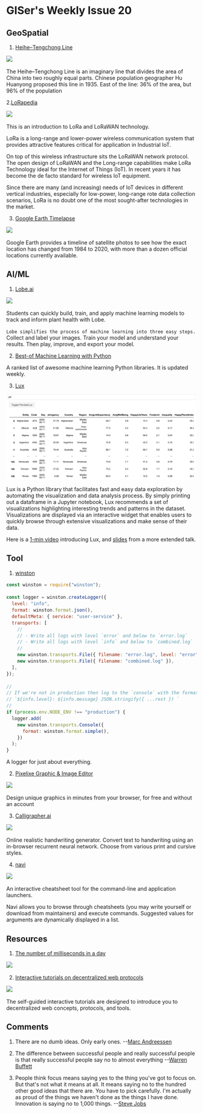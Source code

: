 # GISer's Weekly Issue 20

## GeoSpatial

1. [Heihe–Tengchong Line](https://en.wikipedia.org/wiki/Heihe%E2%80%93Tengchong_Line)

![](https://camo.githubusercontent.com/f5e16d70f9d3f7fdb4079721c0239cbf26196658/68747470733a2f2f7777772e77616e67626173652e636f6d2f626c6f67696d672f61737365742f3230323030392f6267323032303039303930372e6a7067)

The Heihe–Tengchong Line is an imaginary line that divides the area of China into two roughly equal parts. Chinese population geographer Hu Huanyong proposed this line in 1935. East of the line: 36% of the area, but 96% of the population

2.[LoRapedia](<https://www.seeedstudio.com/blog/2020/08/03/lorapedia-an-introduction-of-lora-and-lorawan-technology/?ct=t()&mc_cid=c51163fe5f&mc_eid=406b9cebb2>)

![](https://blog.seeedstudio.com/wp-content/uploads/2020/07/8.png)

This is an introduction to LoRa and LoRaWAN technology.

LoRa is a long-range and lower-power wireless communication system that provides attractive features critical for application in Industrial IoT.

On top of this wireless infrastructure sits the LoRaWAN network protocol. The open design of LoRaWAN and the Long-range capabilities make LoRa Technology ideal for the Internet of Things (IoT). In recent years it has become the de facto standard for wireless IoT equipment.

Since there are many (and increasing) needs of IoT devices in different vertical industries, especially for low-power, long-range rote data collection scenarios, LoRa is no doubt one of the most sought-after technologies in the market.

3. [Google Earth Timelapse](https://earthengine.google.com/timelapse/)

![](https://camo.githubusercontent.com/49d25839c644663d701c7ecd1e79a499141862ac21be16046a2c90eef3fb7d3d/68747470733a2f2f63646e2e6265656b6b612e636f6d2f626c6f67696d672f61737365742f3230323130342f6267323032313034313830312e6a7067)

Google Earth provides a timeline of satellite photos to see how the exact location has changed from 1984 to 2020, with more than a dozen official locations currently available.

## AI/ML

1. [Lobe.ai](https://www.lobe.ai/)

![](https://www.lobe.ai/assets/screenshot/screenshot@2x.jpg)

Students can quickly build, train, and apply machine learning models to track and inform plant health with Lobe.

`Lobe simplifies the process of machine learning into three easy steps.` Collect and label your images. Train your model and understand your results. Then play, improve, and export your model.

2. [Best-of Machine Learning with Python](https://github.com/ml-tooling/best-of-ml-python)

A ranked list of awesome machine learning Python libraries. It is updated weekly.

3. [Lux](https://github.com/lux-org/lux)

![](https://github.com/lux-org/lux-resources/raw/master/readme_img/demohighlight.gif?raw=true)

Lux is a Python library that facilitates fast and easy data exploration by automating the visualization and data analysis process. By simply printing out a dataframe in a Jupyter notebook, Lux recommends a set of visualizations highlighting interesting trends and patterns in the dataset. Visualizations are displayed via an interactive widget that enables users to quickly browse through extensive visualizations and make sense of their data.

Here is a [1-min video](https://www.youtube.com/watch?v=qmnYP-LmbNU) introducing Lux, and [slides](http://dorisjunglinlee.com/files/Zillow_07_2020_Slide.pdf) from a more extended talk.

## Tool

1. [winston](https://github.com/winstonjs/winston)

```js
const winston = require("winston");

const logger = winston.createLogger({
  level: "info",
  format: winston.format.json(),
  defaultMeta: { service: "user-service" },
  transports: [
    //
    // - Write all logs with level `error` and below to `error.log`
    // - Write all logs with level `info` and below to `combined.log`
    //
    new winston.transports.File({ filename: "error.log", level: "error" }),
    new winston.transports.File({ filename: "combined.log" }),
  ],
});

//
// If we're not in production then log to the `console` with the format:
// `${info.level}: ${info.message} JSON.stringify({ ...rest }) `
//
if (process.env.NODE_ENV !== "production") {
  logger.add(
    new winston.transports.Console({
      format: winston.format.simple(),
    })
  );
}
```

A logger for just about everything.

2. [Pixelixe Graphic & Image Editor](https://chrome.google.com/webstore/detail/pixelixe-graphic-image-ed/hnddfemljlompbmggkablcffmonknpdh?hl=en)

![](https://lh3.googleusercontent.com/CsuN0meGOdiB0hnH44Y38YkdF5KMVQ3-wVYskp-dvvnWWUSwi_T8y0Bc-fG3f0jivVpzZDkSMw=w640-h400-e365-rj-sc0x00ffffff)

Design unique graphics in minutes from your browser, for free and without an account

3. [Calligrapher.ai](https://www.calligrapher.ai/)

![](https://camo.githubusercontent.com/395b2b0ddb311d97313cdbfea052b346827a1a2d/68747470733a2f2f7777772e77616e67626173652e636f6d2f626c6f67696d672f61737365742f3230323031302f6267323032303130303930322e6a7067)

Online realistic handwriting generator. Convert text to handwriting using an in-browser recurrent neural network. Choose from various print and cursive styles.

4. [navi](https://github.com/denisidoro/navi)

![](https://user-images.githubusercontent.com/3226564/94310428-fff58080-ff4f-11ea-8c1c-29fac351340a.gif)

An interactive cheatsheet tool for the command-line and application launchers.

Navi allows you to browse through cheatsheets (you may write yourself or download from maintainers) and execute commands. Suggested values for arguments are dynamically displayed in a list.

## Resources

1. [The number of milliseconds in a day](https://twitter.com/3blue1brown/status/1282480577036251136)

![](https://pbs.twimg.com/media/DdUemCnU0AEPvKF?format=jpg&name=small)

2. [Interactive tutorials on decentralized web protocols](https://proto.school/tutorials)

![](https://camo.githubusercontent.com/aecb55366bf5466f6013a541b87fc7d0e69c96c769dcf71ced01495a8b25a9bf/68747470733a2f2f7777772e77616e67626173652e636f6d2f626c6f67696d672f61737365742f3230323031312f6267323032303131303630352e6a7067)

The self-guided interactive tutorials are designed to introduce you to decentralized web concepts, protocols, and tools.

## Comments

1.  There are no dumb ideas. Only early ones.
    --[Marc Andreessen](https://eriktorenberg.substack.com/p/take-asymmetric-bets)

2.  The difference between successful people and really successful people is that really successful people say no to almost everything
    --[Warren Buffett](https://www.inc.com/marcel-schwantes/warren-buffett-says-this-is-1-simple-habit-that-separates-successful-people-from-everyone-else.html)

3.  People think focus means saying yes to the thing you've got to focus on. But that's not what it means at all. It means saying no to the hundred other good ideas that there are. You have to pick carefully. I'm actually as proud of the things we haven't done as the things I have done. Innovation is saying no to 1,000 things.
    --[Steve Jobs](https://www.inc.com/marcel-schwantes/warren-buffett-says-this-is-1-simple-habit-that-separates-successful-people-from-everyone-else.html)
